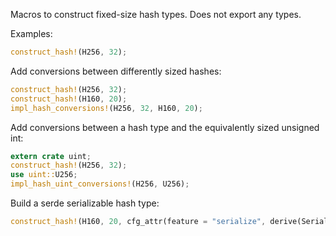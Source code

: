 Macros to construct fixed-size hash types. Does not export any types.

Examples:

```rust
construct_hash!(H256, 32);
```

Add conversions between differently sized hashes:

```rust
construct_hash!(H256, 32);
construct_hash!(H160, 20);
impl_hash_conversions!(H256, 32, H160, 20);
```

Add conversions between a hash type and the equivalently sized unsigned int:

```rust
extern crate uint;
construct_hash!(H256, 32);
use uint::U256;
impl_hash_uint_conversions!(H256, U256);
```

Build a serde serializable hash type:

```rust
construct_hash!(H160, 20, cfg_attr(feature = "serialize", derive(Serialize, Deserialize)));
```